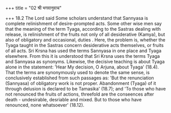 +++
title = "02 श्री भगवानुवाच"

+++
18.2 The Lord said Some scholars understand that Sannyasa is complete relinishment of desire-prompted acts. Some other wise men say that the
meaning of the term Tyaga, according to the Sastras dealing with
release, is relinishment of the fruits not only of all desiderative
(Kamya), but also of obligatory and occasional, duties . Here, the
problem is, whether the Tyaga taught in the Sastras concern desiderative
acts themselves, or fruits of all acts. Sri Krsna has used the terms
Sannyasa in one place and Tyaga elsewhere. From this it is understood
that Sri Krsna uses the terms Tyaga and Sannyasa as synonyms. Likewise,
the decisive teaching is about Tyaga alone in the statement: 'Hear My
decision, O Arjuna, about Tyaga' (18.4). That the terms are synonymously
used to denote the same sense, is conclusively established from such
passages as: 'But the renunciation (Sannyasa) of obligatory work is not
proper. Abandonment (Tyaga) of it through delusion is declared to be
Tamasika' (18.7); and 'To those who have not renounced the fruits of
actions, threefold are the conseences after death - undesirable,
desriable and mixed. But to those who have renounced, none whatsoever'
(18.12).
